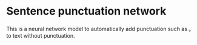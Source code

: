 # Sentence punctuation network

This is a neural network model to automatically add punctuation such as 。 to text without punctuation.
